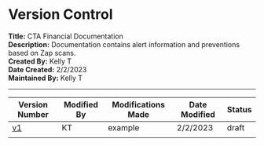 # Version Control
**Title:** CTA Financial Documentation\
**Description:** Documentation contains alert information and preventions based on Zap scans.\
**Created By:** Kelly T\
**Date Created:** 2/2/2023\
**Maintained By:** Kelly T
***

| Version Number | Modified By | Modifications Made | Date Modified | Status |
| ------------------- | ----------- | ------------------------------ | ----------- | ----------- |
| [v1](https://github.com/KellyTTan/Documentation/blob/main/col-ordering/zap/documentation/colordering_documentation.md) | KT | example| 2/2/2023 | draft |
| |  |  |  |  | |
